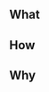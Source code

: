 ## What
<!-- High level summary of changes -->



## How
<!-- Overview of how changes were made -->



## Why
<!-- Reason(s)/ motivation for these changes -->


